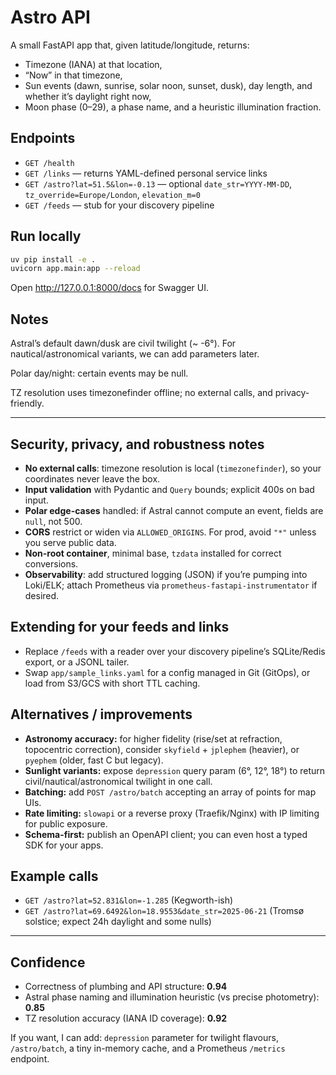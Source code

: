 # Astro API

A small FastAPI app that, given latitude/longitude, returns:
- Timezone (IANA) at that location,
- “Now” in that timezone,
- Sun events (dawn, sunrise, solar noon, sunset, dusk), day length, and whether it’s daylight right now,
- Moon phase (0–29), a phase name, and a heuristic illumination fraction.

## Endpoints

- `GET /health`
- `GET /links` — returns YAML-defined personal service links
- `GET /astro?lat=51.5&lon=-0.13` — optional `date_str=YYYY-MM-DD`, `tz_override=Europe/London`, `elevation_m=0`
- `GET /feeds` — stub for your discovery pipeline

## Run locally

```bash
uv pip install -e .
uvicorn app.main:app --reload
```

Open http://127.0.0.1:8000/docs
 for Swagger UI.

## Notes

Astral’s default dawn/dusk are civil twilight (~ -6°). For nautical/astronomical variants, we can add parameters later.

Polar day/night: certain events may be null.

TZ resolution uses timezonefinder offline; no external calls, and privacy-friendly.

---

## Security, privacy, and robustness notes

- **No external calls**: timezone resolution is local (`timezonefinder`), so your coordinates never leave the box.
- **Input validation** with Pydantic and `Query` bounds; explicit 400s on bad input.
- **Polar edge-cases** handled: if Astral cannot compute an event, fields are `null`, not 500.
- **CORS** restrict or widen via `ALLOWED_ORIGINS`. For prod, avoid `"*"` unless you serve public data.
- **Non-root container**, minimal base, `tzdata` installed for correct conversions.
- **Observability**: add structured logging (JSON) if you’re pumping into Loki/ELK; attach Prometheus via `prometheus-fastapi-instrumentator` if desired.

## Extending for your feeds and links

- Replace `/feeds` with a reader over your discovery pipeline’s SQLite/Redis export, or a JSONL tailer.
- Swap `app/sample_links.yaml` for a config managed in Git (GitOps), or load from S3/GCS with short TTL caching.

## Alternatives / improvements

- **Astronomy accuracy:** for higher fidelity (rise/set at refraction, topocentric correction), consider `skyfield` + `jplephem` (heavier), or `pyephem` (older, fast C but legacy).
- **Sunlight variants:** expose `depression` query param (6°, 12°, 18°) to return civil/nautical/astronomical twilight in one call.
- **Batching:** add `POST /astro/batch` accepting an array of points for map UIs.
- **Rate limiting:** `slowapi` or a reverse proxy (Traefik/Nginx) with IP limiting for public exposure.
- **Schema-first:** publish an OpenAPI client; you can even host a typed SDK for your apps.

## Example calls

- `GET /astro?lat=52.831&lon=-1.285` (Kegworth-ish)
- `GET /astro?lat=69.6492&lon=18.9553&date_str=2025-06-21` (Tromsø solstice; expect 24h daylight and some nulls)

---

## Confidence

- Correctness of plumbing and API structure: **0.94**
- Astral phase naming and illumination heuristic (vs precise photometry): **0.85**
- TZ resolution accuracy (IANA ID coverage): **0.92**

If you want, I can add: `depression` parameter for twilight flavours, `/astro/batch`, a tiny in-memory cache, and a Prometheus `/metrics` endpoint.

